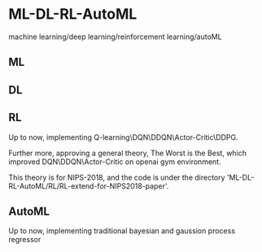 # ML-DL-RL-AutoML
machine learning/deep learning/reinforcement learning/autoML

## ML

## DL

## RL
Up to now, implementing Q-learning\DQN\DDQN\Actor-Critic\DDPG.

Further more, approving a general theory, The Worst is the Best, which improved DQN\DDQN\Actor-Critic on openai gym environment.

This theory is for NIPS-2018, and the code is under the directory 'ML-DL-RL-AutoML/RL/RL-extend-for-NIPS2018-paper'.

## AutoML
Up to now, implementing traditional bayesian and gaussion process regressor
